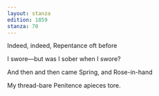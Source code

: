 ```yaml
---
layout: stanza
edition: 1859
stanza: 70
---
```


Indeed, indeed, Repentance oft before

I swore—but was I sober when I swore?

⁠And then and then came Spring, and Rose-in-hand

My thread-bare Penitence apieces tore.